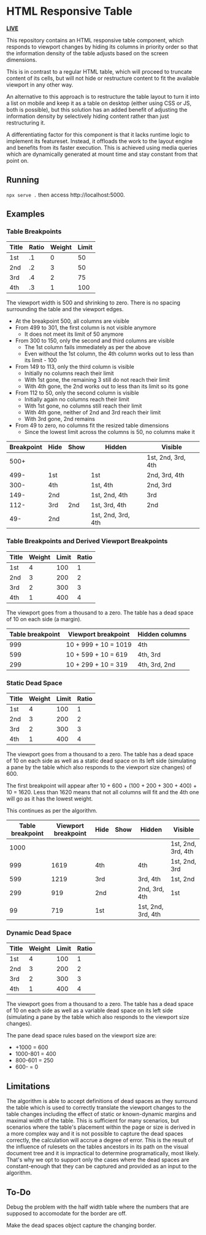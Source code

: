 # HTML Responsive Table

[**LIVE**](https://tomashubelbauer.github.io/html-responsive-table/)

This repository contains an HTML responsive table component, which responds
to viewport changes by hiding its columns in priority order so that the
information density of the table adjusts based on the screen dimensions.

This is in contrast to a regular HTML table, which will proceed to truncate
content of its cells, but will not hide or restructure content to fit the
available viewport in any other way.

An alternative to this approach is to restructure the table layout to turn
it into a list on mobile and keep it as a table on desktop (either using
CSS or JS, both is possible), but this solution has an added benefit of
adjusting the information density by selectively hiding content rather than
just restructuring it.

A differentiating factor for this component is that it lacks runtime logic
to implement its featureset. Instead, it offloads the work to the layout
engine and benefits from its faster execution. This is achieved using media
queries which are dynamically generated at mount time and stay constant from
that point on.

## Running

`npx serve .` then access http://localhost:5000.

## Examples

### Table Breakpoints

| Title | Ratio | Weight | Limit |
| ----- | ----- | ------ | ----- |
| 1st   | .1    | 0      | 50    |
| 2nd   | .2    | 3      | 50    |
| 3rd   | .4    | 2      | 75    |
| 4th   | .3    | 1      | 100   |

The viewport width is 500 and shrinking to zero. There is no spacing surrounding
the table and the viewport edges.

- At the breakpoint 500, all columns are visible
- From 499 to 301, the first column is not visible anymore
  - It does not meet its limit of 50 anymore
- From 300 to 150, only the second and third columns are visible
  - The 1st column fails immediately as per the above
  - Even without the 1st column, the 4th column works out to less than its limit - 100
- From 149 to 113, only the third column is visible
  - Initially no columns reach their limit
  - With 1st gone, the remaining 3 still do not reach their limit
  - With 4th gone, the 2nd works out to less than its limit so its gone
- From 112 to 50, only the second column is visible
  - Initially again no columns reach their limit
  - With 1st gone, no columns still reach their limit
  - With 4th gone, neither of 2nd and 3rd reach their limit
  - With 3rd gone, 2nd remains
- From 49 to zero, no columns fit the resized table dimensions
  - Since the lowest limit across the columns is 50, no columns make it

| Breakpoint | Hide | Show | Hidden             | Visible            |
| ---------- | ---- | ---- | ------------------ | ------------------ |
| 500+       |      |      |                    | 1st, 2nd, 3rd, 4th |
| 499-       | 1st  |      | 1st                | 2nd, 3rd, 4th      |
| 300-       | 4th  |      | 1st, 4th           | 2nd, 3rd           |
| 149-       | 2nd  |      | 1st, 2nd, 4th      | 3rd                |
| 112-       | 3rd  | 2nd  | 1st, 3rd, 4th      | 2nd                |
| 49-        | 2nd  |      | 1st, 2nd, 3rd, 4th |                    |

### Table Breakpoints and Derived Viewport Breakpoints

| Title | Weight | Limit | Ratio |
| ----- | ------ | ----- | ----- |
| 1st   | 4      | 100   | 1     |
| 2nd   | 3      | 200   | 2     |
| 3rd   | 2      | 300   | 3     |
| 4th   | 1      | 400   | 4     |

The viewport goes from a thousand to a zero. The table has a dead space of
10 on each side (a margin).

| Table breakpoint | Viewport breakpoint  | Hidden columns |
| ---------------- | -------------------- | -------------- |
| 999              | 10 + 999 + 10 = 1019 | 4th            |
| 599              | 10 + 599 + 10 = 619  | 4th, 3rd       |
| 299              | 10 + 299 + 10 = 319  | 4th, 3rd, 2nd  |

### Static Dead Space

| Title | Weight | Limit | Ratio |
| ----- | ------ | ----- | ----- |
| 1st   | 4      | 100   | 1     |
| 2nd   | 3      | 200   | 2     |
| 3rd   | 2      | 300   | 3     |
| 4th   | 1      | 400   | 4     |

The viewport goes from a thousand to a zero. The table has a dead space of
10 on each side as well as a static dead space on its left side (simulating
a pane by the table which also responds to the viewport size changes) of 600.

The first breakpoint will appear after 10 + 600 + (100 + 200 + 300 + 400) + 10
= 1620. Less than 1620 means that not all columns will fit and the 4th one
will go as it has the lowest weight.

This continues as per the algorithm.

| Table breakpoint | Viewport breakpoint | Hide | Show | Hidden             | Visible            |
| ---------------- | ------------------- | ---- | ---- | ------------------ | ------------------ |
| 1000             |                     |      |      |                    | 1st, 2nd, 3rd, 4th |
| 999              | 1619                | 4th  |      | 4th                | 1st, 2nd, 3rd      |
| 599              | 1219                | 3rd  |      | 3rd, 4th           | 1st, 2nd           |
| 299              | 919                 | 2nd  |      | 2nd, 3rd, 4th      | 1st                |
| 99               | 719                 | 1st  |      | 1st, 2nd, 3rd, 4th |                    |

### Dynamic Dead Space

| Title | Weight | Limit | Ratio |
| ----- | ------ | ----- | ----- |
| 1st   | 4      | 100   | 1     |
| 2nd   | 3      | 200   | 2     |
| 3rd   | 2      | 300   | 3     |
| 4th   | 1      | 400   | 4     |

The viewport goes from a thousand to a zero. The table has a dead space of
10 on each side as well as a variable dead space on its left side (simulating
a pane by the table which also responds to the viewport size changes).

The pane dead space rules based on the viewport size are:

- +1000 = 600
- 1000-801 = 400
- 800-601 = 250
- 600- = 0

## Limitations

The algorithm is able to accept definitions of dead spaces as they surround the
table which is used to correctly translate the viewport changes to the table
changes including the effect of static or known-dynamic margins and maximal
width of the table. This is sufficient for many scenarios, but scenarios where
the table's placement within the page or size is derived in a more complex way
and it is not possible to capture the dead spaces correctly, the calculation will
accrue a degree of error. This is the result of the influence of rulesets on the
tables ancestors in its path on the visual document tree and it is impractical to
determine programatically, most likely. That's why we opt to support only the
cases where the dead spaces are constant-enough that they can be captured and
provided as an input to the algorithm.

## To-Do

Debug the problem with the half width table where the numbers that are supposed
to accomodate for the border are off.

Make the dead spaces object capture the changing border.
